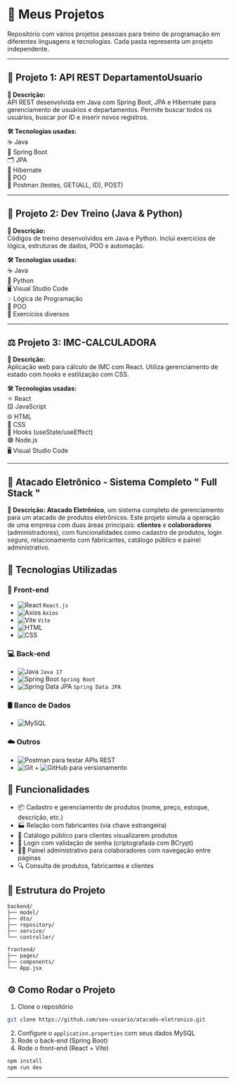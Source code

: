 # 📁 Meus Projetos

Repositório com vários projetos pessoais para treino de programação em diferentes linguagens e tecnologias. Cada pasta representa um projeto independente.

---

## 🚀 Projeto 1: API REST DepartamentoUsuario

**📝 Descrição:**  
API REST desenvolvida em Java com Spring Boot, JPA e Hibernate para gerenciamento de usuários e departamentos. Permite buscar todos os usuários, buscar por ID e inserir novos registros.

**🛠️ Tecnologias usadas:**  
☕ Java  
🌱 Spring Boot  
🗂️ JPA  
🐘 Hibernate  
🧠 POO  
📩 Postman (testes, GET(ALL, ID), POST)  

---

## 🧪 Projeto 2: Dev Treino (Java & Python)

**📝 Descrição:**  
Códigos de treino desenvolvidos em Java e Python. Inclui exercícios de lógica, estruturas de dados, POO e automação.

**🛠️ Tecnologias usadas:**  
☕ Java  
🐍 Python  
🖥️ Visual Studio Code  
💡 Lógica de Programação  
🧠 POO  
📄 Exercícios diversos  

---

## ⚖️ Projeto 3: IMC-CALCULADORA

**📝 Descrição:**  
Aplicação web para cálculo de IMC com React. Utiliza gerenciamento de estado com hooks e estilização com CSS.

**🛠️ Tecnologias usadas:**  
⚛️ React  
🟨 JavaScript  
🌐 HTML  
🎨 CSS  
🧩 Hooks (useState/useEffect)  
🟢 Node.js  
🖥️ Visual Studio Code  

---

## 🛒 Atacado Eletrônico - Sistema Completo " Full Stack "

**📝 Descrição:** 
**Atacado Eletrônico**, um sistema completo de gerenciamento para um atacado de produtos eletrônicos. Este projeto simula a operação de uma empresa com duas áreas principais: **clientes** e **colaboradores** (administradores), com funcionalidades como cadastro de produtos, login seguro, relacionamento com fabricantes, catálogo público e painel administrativo.

## 🔧 Tecnologias Utilizadas

### 🚀 Front-end
- ![React](https://img.shields.io/badge/React-20232A?style=flat&logo=react&logoColor=61DAFB) `React.js`
- ![Axios](https://img.shields.io/badge/Axios-5A29E4?style=flat&logo=axios&logoColor=white) `Axios`
- ![Vite](https://img.shields.io/badge/Vite-646CFF?style=flat&logo=vite&logoColor=white) `Vite`
- ![HTML](https://img.shields.io/badge/HTML5-E34F26?style=flat&logo=html5&logoColor=white)
- ![CSS](https://img.shields.io/badge/CSS3-1572B6?style=flat&logo=css3&logoColor=white)

### 💻 Back-end
- ![Java](https://img.shields.io/badge/Java-ED8B00?style=flat&logo=openjdk&logoColor=white) `Java 17`
- ![Spring Boot](https://img.shields.io/badge/Spring_Boot-6DB33F?style=flat&logo=spring-boot&logoColor=white) `Spring Boot`
- ![Spring Data JPA](https://img.shields.io/badge/JPA-59666C?style=flat&logo=hibernate&logoColor=white) `Spring Data JPA`

### 🛢 Banco de Dados
- ![MySQL](https://img.shields.io/badge/MySQL-4479A1?style=flat&logo=mysql&logoColor=white)

### ☁️ Outros
- ![Postman](https://img.shields.io/badge/Postman-FF6C37?style=flat&logo=postman&logoColor=white) para testar APIs REST
- ![Git](https://img.shields.io/badge/Git-F05032?style=flat&logo=git&logoColor=white) + ![GitHub](https://img.shields.io/badge/GitHub-181717?style=flat&logo=github&logoColor=white) para versionamento

## 🧩 Funcionalidades

- 📦 Cadastro e gerenciamento de produtos (nome, preço, estoque, descrição, etc.)
- 🏭 Relação com fabricantes (via chave estrangeira)
- 🛒 Catálogo público para clientes visualizarem produtos
- 🔐 Login com validação de senha (criptografada com BCrypt)
- 🧑‍💼 Painel administrativo para colaboradores com navegação entre páginas
- 🔍 Consulta de produtos, fabricantes e clientes

## 📁 Estrutura do Projeto

```
backend/
├── model/
├── dto/
├── repository/
├── service/
└── controller/

frontend/
├── pages/
├── components/
└── App.jsx
```

## ⚙️ Como Rodar o Projeto

1. Clone o repositório
```bash
git clone https://github.com/seu-usuario/atacado-eletronico.git
```
2. Configure o `application.properties` com seus dados MySQL
3. Rode o back-end (Spring Boot)
4. Rode o front-end (React + Vite)
```bash
npm install
npm run dev
```

---




